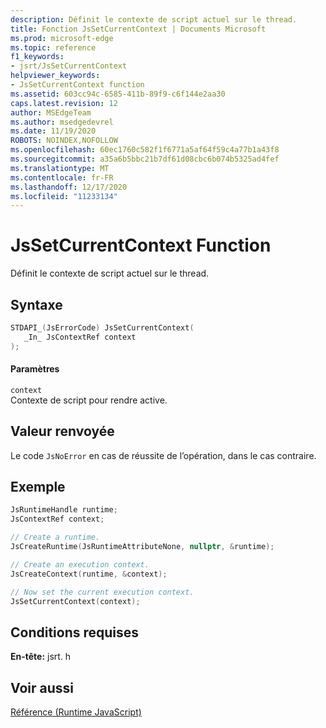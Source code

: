 ```yaml
---
description: Définit le contexte de script actuel sur le thread.
title: Fonction JsSetCurrentContext | Documents Microsoft
ms.prod: microsoft-edge
ms.topic: reference
f1_keywords:
- jsrt/JsSetCurrentContext
helpviewer_keywords:
- JsSetCurrentContext function
ms.assetid: 603cc94c-6585-411b-89f9-c6f144e2aa30
caps.latest.revision: 12
author: MSEdgeTeam
ms.author: msedgedevrel
ms.date: 11/19/2020
ROBOTS: NOINDEX,NOFOLLOW
ms.openlocfilehash: 60ec1760c582f1f6771a5af64f59c4a77b1a43f8
ms.sourcegitcommit: a35a6b5bbc21b7df61d08cbc6b074b5325ad4fef
ms.translationtype: MT
ms.contentlocale: fr-FR
ms.lasthandoff: 12/17/2020
ms.locfileid: "11233134"
---
```

# JsSetCurrentContext Function

Définit le contexte de script actuel sur le thread.  
  
## Syntaxe  
  
```cpp  
STDAPI_(JsErrorCode) JsSetCurrentContext(  
   _In_ JsContextRef context  
);  
```  
  
#### Paramètres  
 `context`  
 Contexte de script pour rendre active.  
  
## Valeur renvoyée  
 Le code `JsNoError` en cas de réussite de l’opération, dans le cas contraire.  

## Exemple

```cpp
JsRuntimeHandle runtime;
JsContextRef context;

// Create a runtime.
JsCreateRuntime(JsRuntimeAttributeNone, nullptr, &runtime);

// Create an execution context.
JsCreateContext(runtime, &context);

// Now set the current execution context.
JsSetCurrentContext(context);
```

## Conditions requises  
 **En-tête:** jsrt. h  
  
## Voir aussi  
 [Référence (Runtime JavaScript)](../chakra-hosting/reference-javascript-runtime.md)
